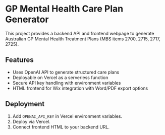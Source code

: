 # GP Mental Health Care Plan Generator

This project provides a backend API and frontend webpage to generate
Australian GP Mental Health Treatment Plans (MBS items 2700, 2715, 2717, 2725).

## Features
- Uses OpenAI API to generate structured care plans
- Deployable on Vercel as a serverless function
- Secure API key handling with environment variables
- HTML frontend for Wix integration with Word/PDF export options

## Deployment
1. Add `OPENAI_API_KEY` in Vercel environment variables.
2. Deploy via Vercel.
3. Connect frontend HTML to your backend URL.
